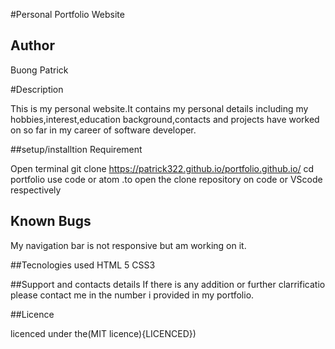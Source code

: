 #Personal Portfolio Website

## Author

Buong Patrick

#Description

This is my personal website.It contains my personal details including my hobbies,interest,education background,contacts and projects have worked on so far in my career of software developer.

##setup/installtion Requirement

Open terminal
git clone https://patrick322.github.io/portfolio.github.io/
cd portfolio
use code or atom .to open the clone repository on code or VScode respectively

## Known Bugs

My navigation bar is not responsive but am working on it.


##Tecnologies used
HTML 5
CSS3

##Support and contacts details
If there is any addition or further clarrificatio please contact me in the number i provided in my portfolio.


##Licence

licenced under the(MIT licence){LICENCED})
